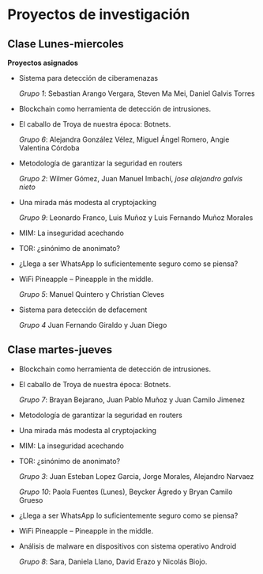 # Proyectos de investigación

## Clase Lunes-miercoles

__Proyectos asignados__

+ Sistema para detección de ciberamenazas

  _Grupo 1_: Sebastian Arango Vergara, Steven Ma Mei, Daniel Galvis Torres  
+ Blockchain como herramienta de detección de intrusiones.
+ El caballo de Troya de nuestra época: Botnets.
  
  _Grupo 6_: Alejandra González Vélez, Miguel Ángel Romero, Angie Valentina Córdoba
+ Metodología de garantizar la seguridad en routers
 
  _Grupo 2_: Wilmer Gómez, Juan Manuel Imbachí, _jose alejandro galvis nieto_
+ Una mirada más modesta al cryptojacking

  _Grupo 9_: Leonardo Franco, Luis Muñoz y Luis Fernando Muñoz Morales
+ MIM: La inseguridad acechando
+ TOR: ¿sinónimo de anonimato?
+ ¿Llega a ser WhatsApp lo suficientemente seguro como se piensa?
+ WiFi Pineapple – Pineapple in the middle.

  _Grupo 5_: Manuel Quintero y Christian Cleves
+ Sistema para detección de defacement 

  _Grupo 4_ Juan Fernando Giraldo y Juan Diego 


## Clase martes-jueves

+ Blockchain como herramienta de detección de intrusiones.
+ El caballo de Troya de nuestra época: Botnets.

   _Grupo 7_: Brayan Bejarano, Juan Pablo Muñoz y Juan Camilo Jimenez
+ Metodología de garantizar la seguridad en routers
+ Una mirada más modesta al cryptojacking
+ MIM: La inseguridad acechando
+ TOR: ¿sinónimo de anonimato?

  _Grupo 3_: Juan Esteban Lopez Garcia, Jorge Morales, Alejandro Narvaez
  
  _Grupo 10_: Paola Fuentes (Lunes), Beycker Ágredo y Bryan Camilo Grueso
+ ¿Llega a ser WhatsApp lo suficientemente seguro como se piensa?
+ WiFi Pineapple – Pineapple in the middle.
+ Análisis de malware en dispositivos con sistema operativo Android
  
  _Grupo 8_: Sara, Daniela Llano, David Erazo y Nicolás Biojo. 
